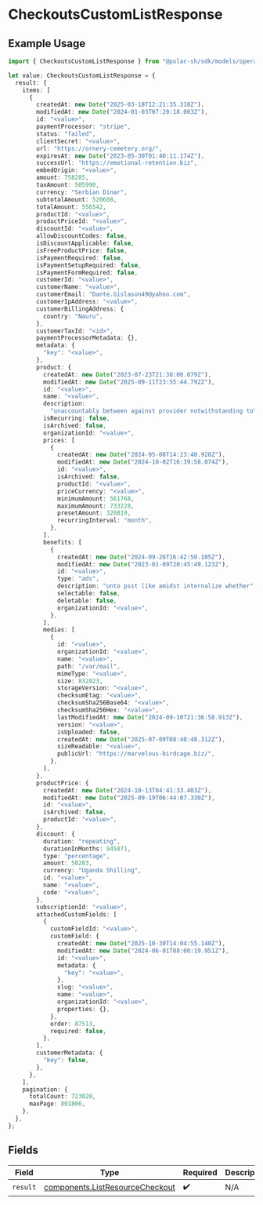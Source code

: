 # CheckoutsCustomListResponse

## Example Usage

```typescript
import { CheckoutsCustomListResponse } from "@polar-sh/sdk/models/operations";

let value: CheckoutsCustomListResponse = {
  result: {
    items: [
      {
        createdAt: new Date("2025-03-18T12:21:35.318Z"),
        modifiedAt: new Date("2024-01-03T07:20:18.003Z"),
        id: "<value>",
        paymentProcessor: "stripe",
        status: "failed",
        clientSecret: "<value>",
        url: "https://ornery-cemetery.org/",
        expiresAt: new Date("2023-05-30T01:40:11.174Z"),
        successUrl: "https://emotional-retention.biz",
        embedOrigin: "<value>",
        amount: 758285,
        taxAmount: 505990,
        currency: "Serbian Dinar",
        subtotalAmount: 520608,
        totalAmount: 556542,
        productId: "<value>",
        productPriceId: "<value>",
        discountId: "<value>",
        allowDiscountCodes: false,
        isDiscountApplicable: false,
        isFreeProductPrice: false,
        isPaymentRequired: false,
        isPaymentSetupRequired: false,
        isPaymentFormRequired: false,
        customerId: "<value>",
        customerName: "<value>",
        customerEmail: "Dante.Gislason49@yahoo.com",
        customerIpAddress: "<value>",
        customerBillingAddress: {
          country: "Nauru",
        },
        customerTaxId: "<id>",
        paymentProcessorMetadata: {},
        metadata: {
          "key": "<value>",
        },
        product: {
          createdAt: new Date("2023-07-23T21:38:00.079Z"),
          modifiedAt: new Date("2025-09-11T23:55:44.792Z"),
          id: "<value>",
          name: "<value>",
          description:
            "unaccountably between against provider notwithstanding to",
          isRecurring: false,
          isArchived: false,
          organizationId: "<value>",
          prices: [
            {
              createdAt: new Date("2024-05-08T14:23:40.928Z"),
              modifiedAt: new Date("2024-10-02T16:39:58.074Z"),
              id: "<value>",
              isArchived: false,
              productId: "<value>",
              priceCurrency: "<value>",
              minimumAmount: 561768,
              maximumAmount: 733228,
              presetAmount: 320819,
              recurringInterval: "month",
            },
          ],
          benefits: [
            {
              createdAt: new Date("2024-09-26T16:42:50.105Z"),
              modifiedAt: new Date("2023-01-09T20:45:49.123Z"),
              id: "<value>",
              type: "ads",
              description: "unto psst like amidst internalize whether",
              selectable: false,
              deletable: false,
              organizationId: "<value>",
            },
          ],
          medias: [
            {
              id: "<value>",
              organizationId: "<value>",
              name: "<value>",
              path: "/var/mail",
              mimeType: "<value>",
              size: 832823,
              storageVersion: "<value>",
              checksumEtag: "<value>",
              checksumSha256Base64: "<value>",
              checksumSha256Hex: "<value>",
              lastModifiedAt: new Date("2024-09-10T21:36:58.913Z"),
              version: "<value>",
              isUploaded: false,
              createdAt: new Date("2025-07-09T08:40:48.312Z"),
              sizeReadable: "<value>",
              publicUrl: "https://marvelous-birdcage.biz/",
            },
          ],
        },
        productPrice: {
          createdAt: new Date("2024-10-13T04:41:33.403Z"),
          modifiedAt: new Date("2025-09-19T06:44:07.330Z"),
          id: "<value>",
          isArchived: false,
          productId: "<value>",
        },
        discount: {
          duration: "repeating",
          durationInMonths: 945871,
          type: "percentage",
          amount: 50203,
          currency: "Uganda Shilling",
          id: "<value>",
          name: "<value>",
          code: "<value>",
        },
        subscriptionId: "<value>",
        attachedCustomFields: [
          {
            customFieldId: "<value>",
            customField: {
              createdAt: new Date("2025-10-30T14:04:55.140Z"),
              modifiedAt: new Date("2024-06-01T08:00:19.951Z"),
              id: "<value>",
              metadata: {
                "key": "<value>",
              },
              slug: "<value>",
              name: "<value>",
              organizationId: "<value>",
              properties: {},
            },
            order: 87513,
            required: false,
          },
        ],
        customerMetadata: {
          "key": false,
        },
      },
    ],
    pagination: {
      totalCount: 723020,
      maxPage: 801806,
    },
  },
};
```

## Fields

| Field                                                                              | Type                                                                               | Required                                                                           | Description                                                                        |
| ---------------------------------------------------------------------------------- | ---------------------------------------------------------------------------------- | ---------------------------------------------------------------------------------- | ---------------------------------------------------------------------------------- |
| `result`                                                                           | [components.ListResourceCheckout](../../models/components/listresourcecheckout.md) | :heavy_check_mark:                                                                 | N/A                                                                                |